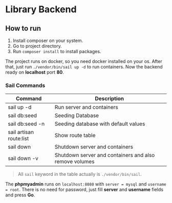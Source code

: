 # Library Backend

## How to run

1. Install composer on your system.
2. Go to project directory.
3. Run `composer install` to install packages.

The project runs on docker, so you need docker installed on your os. After that, just run `./vendor/bin/sail up -d` to run containers. Now the backend ready on **localhost** port **80**.

### Sail Commands

| Command                 | Description                                            |
| ----------------------- | ------------------------------------------------------ |
| sail up -d              | Run server and containers                              |
| sail db:seed            | Seeding Database                                       |
| sail db:seed -n         | Seeding database with default values                   |
| sail artisan route:list | Show route table                                       |
| sail down               | Shutdown server and containers                         |
| sail down -v            | Shutdown server and containers and also remove volumes |

> All `sail` keyword in the table actually is `./vendor/bin/sail`.

The **phpmyadmin** runs on `localhost:8080` with `server = mysql` and `username = root`. There is no need for password, just fill **server** and **username** fields and press **Go**.
